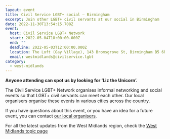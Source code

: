 ```yaml
---
layout: event
title: Civil Service LGBT+ social – Birmingham
excerpt: Join other LGBT+ civil servants at our social in Birmingham
date: 2022-11-30T13:54:15.708Z
event:
  host: Civil Service LGBT+ Network
  start: 2022-05-04T18:00:00.000Z
  end: ""
  deadline: 2022-05-03T12:00:00.000Z
  location: The Loft (Gay Village), 143 Bromsgrove St, Birmingham B5 6RG
  email: westmidlands@civilservice.lgbt
category:
  - west-midlands
---
```

**Anyone attending can spot us by looking for ‘Liz the Unicorn’.**

The Civil Service LGBT+ Network organises informal networking and social events so that LGBT+ civil servants can meet each other. Our local organisers organise these events in various cities across the country.

If you have questions about this event, or you have an idea for a future event, you can contact [our local organisers](/team).

For all the latest updates from the West Midlands region, check the [West Midlands topic page](/topic/west-midlands)
